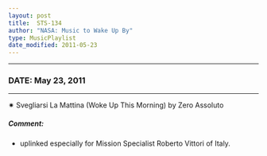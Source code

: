 ```yaml
---
layout: post
title:  STS-134
author: "NASA: Music to Wake Up By"
type: MusicPlaylist
date_modified: 2011-05-23
---
```


----
### DATE: May 23, 2011
----
✷ Svegliarsi La Mattina (Woke Up This Morning) by Zero Assoluto

##### Comment:
* uplinked especially for Mission Specialist Roberto Vittori of Italy.
